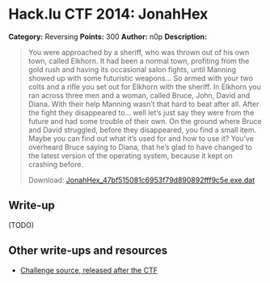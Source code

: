 # Hack.lu CTF 2014: JonahHex

**Category:** Reversing
**Points:** 300
**Author:** n0p
**Description:**

> You were approached by a sheriff, who was thrown out of his own town, called Elkhorn. It had been a normal town, profiting from the gold rush and having its occasional salon fights, until Manning showed up with some futuristic weapons… So armed with your two colts and a rifle you set out for Elkhorn with the sheriff. In Elkhorn you ran across three men and a woman, called Bruce, John, David and Diana. With their help Manning wasn’t that hard to beat after all. After the fight they disappeared to… well let’s just say they were from the future and had some trouble of their own. On the ground where Bruce and David struggled, before they disappeared, you find a small item. Maybe you can find out what it’s used for and how to use it? You’ve overheard Bruce saying to Diana, that he’s glad to have changed to the latest version of the operating system, because it kept on crashing before.
>
> Download: [JonahHex_47bf515081c6953f79d890892fff9c5e.exe.dat](JonahHex_47bf515081c6953f79d890892fff9c5e.exe.dat)

## Write-up

(TODO)

## Other write-ups and resources

* [Challenge source, released after the CTF](http://git.n0p.cc/?p=JonahHex.git)
